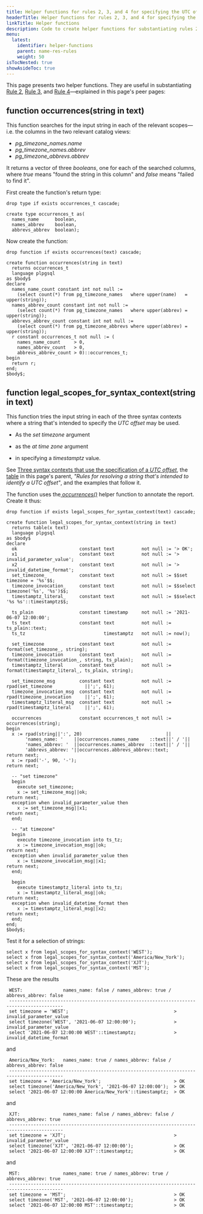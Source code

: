 ```yaml
---
title: Helper functions for rules 2, 3, and 4 for specifying the UTC offset [YSQL]
headerTitle: Helper functions for rules 2, 3, and 4 for specifying the UTC offset
linkTitle: Helper functions
description: Code to create helper functions for substantiating rules 2, 3, and 4 for specifying the UTC offset. [YSQL]
menu:
  latest:
    identifier: helper-functions
    parent: name-res-rules
    weight: 50
isTocNested: true
showAsideToc: true
---
```


This page presents two helper functions. They are useful in substantiating [Rule 2](../rule-2/), [Rule 3](../rule-3/), and [Rule 4](../rule-4/)—explained in this page's peer pages: 

## function occurrences(string in text)

This function searches for the input string in each of the relevant scopes—i.e. the columns in the two relevant catalog views:

- _pg_timezone_names.name_
- _pg_timezone_names.abbrev_
- _pg_timezone_abbrevs.abbrev_

It returns a vector of three _booleans_, one for each of the searched columns, where _true_ means "found the string in this column" and _false_ means "failed to find it".

First create the function's return type:

```plpgsql
drop type if exists occurrences_t cascade;

create type occurrences_t as(
  names_name      boolean,
  names_abbrev    boolean,
  abbrevs_abbrev  boolean);
```

Now create the function:

```plpgsql
drop function if exists occurrences(text) cascade;

create function occurrences(string in text)
  returns occurrences_t
  language plpgsql
as $body$
declare
  names_name_count constant int not null :=
    (select count(*) from pg_timezone_names   where upper(name)   = upper(string));
  names_abbrev_count constant int not null :=
    (select count(*) from pg_timezone_names   where upper(abbrev) = upper(string));
  abbrevs_abbrev_count constant int not null :=
    (select count(*) from pg_timezone_abbrevs where upper(abbrev) = upper(string));
  r constant occurrences_t not null := (
    names_name_count     > 0,
    names_abbrev_count   > 0,
    abbrevs_abbrev_count > 0)::occurrences_t;
begin
  return r;
end;
$body$;
```

## function legal_scopes_for_syntax_context(string in text)

This function tries the input string in each of the three syntax contexts where a string that's intended to specify the _UTC offset_ may be used.

- As the _set timezone_ argument

- as the _at time zone_ argument

- in specifying a _timestamptz_ value.

See [Three syntax contexts that use the specification of a _UTC offset_](../../../syntax-contexts-to-spec-offset/), the [table](../../name-res-rules/#syntax-contexts-table) in this page's parent, _"Rules for resolving a string that's intended to identify a UTC offset"_, and the examples that follow it.

The function uses the[ _occurrences()_](#function-occurrences-string-in-text) helper function to annotate the report. Create it thus:

```plpgsql
drop function if exists legal_scopes_for_syntax_context(text) cascade;

create function legal_scopes_for_syntax_context(string in text)
  returns table(x text)
  language plpgsql
as $body$
declare
  ok                       constant text          not null := '> OK';
  x1                       constant text          not null := '> invalid_parameter_value';
  x2                       constant text          not null := '> invalid_datetime_format';
  set_timezone_            constant text          not null := $$set timezone = '%s'$$;
  timezone_invocation_     constant text          not null := $$select timezone('%s', '%s')$$;
  timestamptz_literal_     constant text          not null := $$select '%s %s'::timestamptz$$;

  ts_plain                 constant timestamp     not null := '2021-06-07 12:00:00';
  ts_text                  constant text          not null := ts_plain::text;
  ts_tz                             timestamptz   not null := now();

  set_timezone             constant text          not null := format(set_timezone_, string);
  timezone_invocation      constant text          not null := format(timezone_invocation_, string, ts_plain);
  timestamptz_literal      constant text          not null := format(timestamptz_literal_, ts_plain, string);

  set_timezone_msg         constant text          not null := rpad(set_timezone            ||';', 61);
  timezone_invocation_msg  constant text          not null := rpad(timezone_invocation     ||';', 61);
  timestamptz_literal_msg  constant text          not null := rpad(timestamptz_literal     ||';', 61);

  occurrences              constant occurrences_t not null := occurrences(string);
begin
  x := rpad(string||':', 20)                               ||
       'names_name: '    ||occurrences.names_name    ::text||' / '||
       'names_abbrev: '  ||occurrences.names_abbrev  ::text||' / '||
       'abbrevs_abbrev: '||occurrences.abbrevs_abbrev::text;                            return next;
  x := rpad('-', 90, '-');                                                              return next;

  -- "set timezone"
  begin
    execute set_timezone;
    x := set_timezone_msg||ok;                                                          return next;
  exception when invalid_parameter_value then
    x := set_timezone_msg||x1;                                                          return next;
  end;

  -- "at timezone"
  begin
    execute timezone_invocation into ts_tz;
    x := timezone_invocation_msg||ok;                                                   return next;
  exception when invalid_parameter_value then
    x := timezone_invocation_msg||x1;                                                   return next;
  end;

  begin
    execute timestamptz_literal into ts_tz;
    x := timestamptz_literal_msg||ok;                                                   return next;
  exception when invalid_datetime_format then
    x := timestamptz_literal_msg||x2;                                                   return next;
  end;
end;
$body$;
```

Test it for a selection of strings:


```plpgsql
select x from legal_scopes_for_syntax_context('WEST');
select x from legal_scopes_for_syntax_context('America/New_York');
select x from legal_scopes_for_syntax_context('XJT');
select x from legal_scopes_for_syntax_context('MST');
```

These are the results

```output
 WEST:               names_name: false / names_abbrev: true / abbrevs_abbrev: false
 ------------------------------------------------------------------------------------------
 set timezone = 'WEST';                                       > invalid_parameter_value
 select timezone('WEST', '2021-06-07 12:00:00');              > invalid_parameter_value
 select '2021-06-07 12:00:00 WEST'::timestamptz;              > invalid_datetime_format
```

and

```output
 America/New_York:   names_name: true / names_abbrev: false / abbrevs_abbrev: false
 ------------------------------------------------------------------------------------------
 set timezone = 'America/New_York';                           > OK
 select timezone('America/New_York', '2021-06-07 12:00:00');  > OK
 select '2021-06-07 12:00:00 America/New_York'::timestamptz;  > OK
```

and

```output
 XJT:                names_name: false / names_abbrev: false / abbrevs_abbrev: true
 ------------------------------------------------------------------------------------------
 set timezone = 'XJT';                                        > invalid_parameter_value
 select timezone('XJT', '2021-06-07 12:00:00');               > OK
 select '2021-06-07 12:00:00 XJT'::timestamptz;               > OK
```

and

```output
 MST:                names_name: true / names_abbrev: true / abbrevs_abbrev: true
 ------------------------------------------------------------------------------------------
 set timezone = 'MST';                                        > OK
 select timezone('MST', '2021-06-07 12:00:00');               > OK
 select '2021-06-07 12:00:00 MST'::timestamptz;               > OK
```
